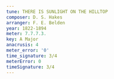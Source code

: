 ```yaml
---
tune: THERE IS SUNLIGHT ON THE HILLTOP
composer: D. S. Hakes
arranger: F. E. Belden
year: 1822-1894
meter: 7.7.7.3.
key: A Major
anacrusis: 4
meter_error: '0'
time_signature: 3/4
meterError: 0
timeSignature: 3/4
---
```

